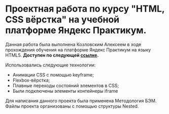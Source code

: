 # Проектная работа по курсу "HTML, CSS вёрстка" на учебной платформе Яндекс Практикум.
Данная работа была выполнена Козловским Алексеем в ходе прохождения обучения на платформе Яндекс Практикум на языку HTML5.
**Доступен по следующей [ссылке](https://leskezz.github.io/how-to-learn/ "Научиться учиться").**

Использовались следующие технологии:
* Анимации CSS с помощью keyframe;
* Flexbox-вёрстка;
* Плавные переходы состояний элементов в CSS;
* Были подключены элементы контейнеры iframe

Для написания данного проекта была применена Методология БЭМ.
Файлы проекта организованы с помощью структуры Nested.
